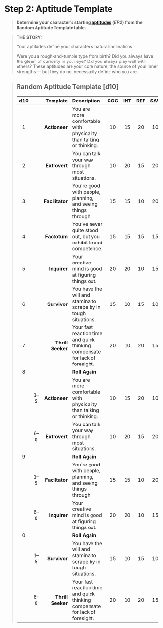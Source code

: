 # Step 2: Aptitude Template

<div class="no-margin">
<blockquote class="header-bg">

**Determine your character’s starting [aptitudes](../../../04/01-character-stats.md#aptitudes) (_EP2_) from the Random Aptitude Template table.**

</blockquote>

<blockquote>

**THE STORY:**

Your aptitudes define your character’s natural inclinations.

Were you a rough-and-tumble type from birth? Did you always have the gleam of curiosity in your eye? Did you always play well with others? These aptitudes are your core nature, the source of your inner strengths — but they do not necessarily define who you are.

</blockquote>
</div>

<blockquote class=table>

## Random Aptitude Template \[d10\]

<div class="tnw1 tnw2">

<sort>

| d10<sort-n d10> | <sort-n d10> | Template<sort-by> | Description                                                                  |  COG  |  INT  |  REF  |  SAV  |  SOM  |  WIL  |
| :-------------: | :----------: | ----------------: | :--------------------------------------------------------------------------- | :---: | :---: | :---: | :---: | :---: | :---: |
|        1        |              |     **Actioneer** | You are more comfortable with physicality than talking or thinking.          |  10   |  15   |  20   |  10   |  20   |  15   |
|        2        |              |     **Extrovert** | You can talk your way through most situations.                               |  10   |  20   |  15   |  20   |  15   |  10   |
|        3        |              |   **Facilitator** | You’re good with people, planning, and seeing things through.                |  15   |  15   |  10   |  20   |  10   |  20   |
|        4        |              |      **Factotum** | You’ve never quite stood out, but you exhibit broad competence.              |  15   |  15   |  15   |  15   |  15   |  15   |
|        5        |              |      **Inquirer** | Your creative mind is good at figuring things out.                           |  20   |  20   |  10   |  15   |  10   |  15   |
|        6        |              |      **Survivor** | You have the will and stamina to scrape by in tough situations.              |  15   |  10   |  15   |  10   |  20   |  20   |
|        7        |              | **Thrill Seeker** | Your fast reaction time and quick thinking compensate for lack of foresight. |  20   |  10   |  20   |  15   |  15   |  10   |
|        8        | <sort-fixed> |                   | **Roll Again**                                                               |       |       |       |       |       |       |
| <sort-restart>  |     1–5      |     **Actioneer** | You are more comfortable with physicality than talking or thinking.          |  10   |  15   |  20   |  10   |  20   |  15   |
|                 |     6–0      |     **Extrovert** | You can talk your way through most situations.                               |  10   |  20   |  15   |  20   |  15   |  10   |
|        9        | <sort-fixed> |                   | **Roll Again**                                                               |       |       |       |       |       |       |
|                 |     1–5      |    **Faciltator** | You’re good with people, planning, and seeing things through.                |  15   |  15   |  10   |  20   |  10   |  20   |
|                 |     6–0      |      **Inquirer** | Your creative mind is good at figuring things out.                           |  20   |  20   |  10   |  15   |  10   |  15   |
|        0        | <sort-fixed> |                   | **Roll Again**                                                               |       |       |       |       |       |       |
|                 |     1–5      |      **Survivor** | You have the will and stamina to scrape by in tough situations.              |  15   |  10   |  15   |  10   |  20   |  20   |
|                 |     6–0      | **Thrill Seeker** | Your fast reaction time and quick thinking compensate for lack of foresight. |  20   |  10   |  20   |  15   |  15   |  10   |

</div>

</blockquote>
